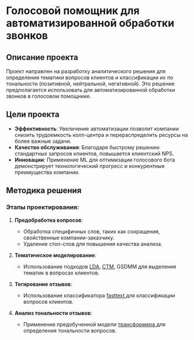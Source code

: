 # Голосовой помощник для автоматизированной обработки звонков 

## Описание проекта
Проект направлен на разработку аналитического решения для определения тематики вопросов клиентов и классификации их по тональности (позитивной, нейтральной, негативной). Это решение предполагается использовать для автоматизированной обработки звонков в голосовом помощнике.

## Цели проекта
- **Эффективность**: Увеличение автоматизации позволит компании снизить трудоемкость колл-центра и перераспределить ресурсы на более важные задачи.
- **Качество обслуживания**: Благодаря быстрому решению стандартных запросов клиентов, повышается клиентский NPS.
- **Инновации**: Применение ML для оптимизации голосового бота демонстрирует технологический прогресс и конкурентные преимущества компании.
  
## Методика решения

### Этапы проектирования:

1. **Предобработка вопросов**:
   - Обработка специфичных слов, таких как сокращения, свойственные компании-заказчику.
   - Удаление стоп-слов для повышения качества анализа.
     
2. **Тематическое моделирование**:
   - Использование подходов [LDA](https://www.jmlr.org/papers/volume3/blei03a/blei03a.pdf), [CTM](https://github.com/MilaNLProc/contextualized-topic-models), GSDMM для выделения тематик в вопросах клиентов.
     
3. **Тегирование отзывов**:
   - Использование классификатора [fasttext ](https://fasttext.cc/docs/en/supervised-tutorial.html) для классификации вопросов клиентов.
     
4. **Анализ тональности отзывов**:
   - Применение предобученной модели [трансформера ](https://huggingface.co/sismetanin/rubert-ru-sentiment-rusentiment) для определения тональности вопросов.

